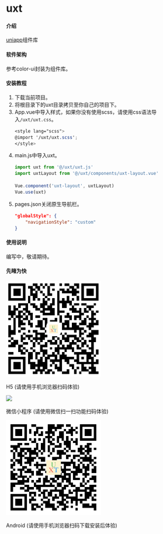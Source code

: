 # uxt

#### 介绍
[uniapp](https://uniapp.dcloud.io/)组件库

#### 软件架构
参考color-ui封装为组件库。

#### 安装教程

1.  下载当前项目。
2.  将根目录下的uxt目录拷贝至你自己的项目下。
3.  App.vue中导入样式，如果你没有使用scss，请使用css语法导入`/uxt/uxt.css`。
    ``` scss
    <style lang="scss">
    @import '/uxt/uxt.scss';
    </style>
    ```
4.  main.js中导入uxt。
    ``` js
    import uxt from '@/uxt/uxt.js'
    import uxtLayout from '@/uxt/components/uxt-layout.vue'

    Vue.component('uxt-layout', uxtLayout)
    Vue.use(uxt)
    ```
5.  pages.json关闭原生导航栏。
    ``` json
    "globalStyle": {
		"navigationStyle": "custom"
	}
    ```

#### 使用说明

编写中，敬请期待。

#### 先睹为快

![](./h5.png)

H5 (请使用手机浏览器扫码体验)

![](./wx.png)

微信小程序 (请使用微信扫一扫功能扫码体验)

![](./apk.png)

Android (请使用手机浏览器扫码下载安装后体验)